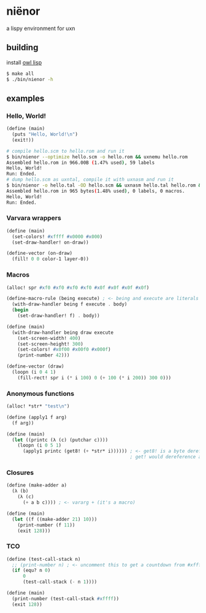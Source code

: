 # niënor

a lispy environment for uxn

## building

install [owl lisp](https://gitlab.com/owl-lisp/owl.git)

```sh
$ make all
$ ./bin/nienor -h
```

## examples

### Hello, World!

```scheme
(define (main)
  (puts "Hello, World!\n")
  (exit!))
```

```sh
# compile hello.scm to hello.rom and run it
$ bin/nienor --optimize hello.scm -o hello.rom && uxnemu hello.rom
Assembled hello.rom in 966.00B (1.47% used), 59 labels
Hello, World!
Run: Ended.
# dump hello.scm as uxntal, compile it with uxnasm and run it
$ bin/nienor -o hello.tal -OD hello.scm && uxnasm hello.tal hello.rom && uxnemu hello.rom
Assembled hello.rom in 965 bytes(1.48% used), 0 labels, 0 macros.
Hello, World!
Run: Ended.
```

### Varvara wrappers

```scheme
(define (main)
  (set-colors! #xffff #x0000 #x000)
  (set-draw-handler! on-draw))

(define-vector (on-draw)
  (fill! 0 0 color-1 layer-0))
```

### Macros

```scheme
(alloc! spr #xf0 #xf0 #xf0 #xf0 #x0f #x0f #x0f #x0f)

(define-macro-rule (being execute) ; <- being and execute are literals
  (with-draw-handler being f execute . body)
  (begin
    (set-draw-handler! f) . body))

(define (main)
  (with-draw-handler being draw execute
    (set-screen-width! 400)
    (set-screen-height! 300)
    (set-colors! #x0f00 #x00f0 #x000f)
    (print-number 42)))

(define-vector (draw)
  (loopn (i 0 4 1)
    (fill-rect! spr i (* i 100) 0 (+ 100 (* i 200)) 300 0)))
```

### Anonymous functions

```scheme
(alloc! *str* "test\n")

(define (apply1 f arg)
  (f arg))

(define (main)
  (let ((printc (λ (c) (putchar c))))
    (loopn (i 0 5 1)
      (apply1 printc (get8! (+ *str* i)))))) ; <- get8! is a byte dereference.
                                             ; get! would dereference a short
```

### Closures

```scheme
(define (make-adder a)
  (λ (b)
    (λ (c)
      (+ a b c)))) ; <- vararg + (it's a macro)

(define (main)
  (let ((f ((make-adder 21) 10)))
    (print-number (f 11))
    (exit 128)))
```

### TCO

```scheme
(define (test-call-stack n)
  ;; (print-number n) ; <- uncomment this to get a countdown from #xffff to 0
  (if (equ? n 0)
      0
      (test-call-stack (- n 1))))

(define (main)
  (print-number (test-call-stack #xffff))
  (exit 128))
```

